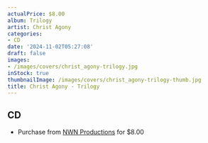 ```yaml
---
actualPrice: $8.00
album: Trilogy
artist: Christ Agony
categories:
- CD
date: '2024-11-02T05:27:08'
draft: false
images:
- /images/covers/christ_agony-trilogy.jpg
inStock: true
thumbnailImage: /images/covers/christ_agony-trilogy-thumb.jpg
title: Christ Agony - Trilogy
---
```


## CD
* Purchase from [NWN Productions](http://shop.nwnprod.com/index.php?route=product/product&path=93&product_id=53442&sort=pd.name&order=ASC) for $8.00
